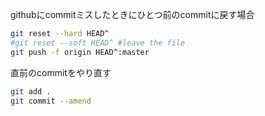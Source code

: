 
githubにcommitミスしたときにひとつ前のcommitに戻す場合

```bash
git reset --hard HEAD^
#git reset --soft HEAD^ #leave the file
git push -f origin HEAD^:master
```

直前のcommitをやり直す

```bash
git add .
git commit --amend
```

